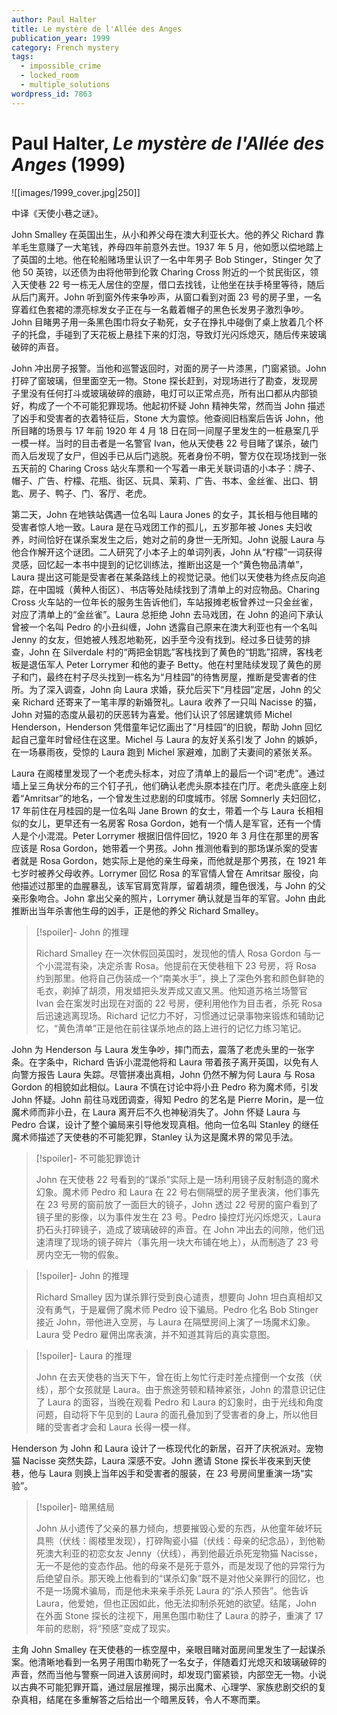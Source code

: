 ```yaml
---
author: Paul Halter
title: Le mystère de l'Allée des Anges
publication_year: 1999
category: French mystery
tags:
  - impossible_crime
  - locked_room
  - multiple_solutions
wordpress_id: 7863
---
```


# Paul Halter, <i>Le mystère de l'Allée des Anges</i> (1999)

![[images/1999_cover.jpg|250]]

中译《天使小巷之谜》。

John Smalley 在英国出生，从小和养父母在澳大利亚长大。他的养父 Richard 靠羊毛生意赚了一大笔钱，养母四年前意外去世。1937 年 5 月，他如愿以偿地踏上了英国的土地。他在轮船赌场里认识了一名中年男子 Bob Stinger，Stinger 欠了他 50 英镑，以还债为由将他带到伦敦 Charing Cross 附近的一个贫民街区，领入天使巷 22 号一栋无人居住的空屋，借口去找钱，让他坐在扶手椅里等待，随后从后门离开。John 听到窗外传来争吵声，从窗口看到对面 23 号的房子里，一名穿着红色套裙的漂亮棕发女子正在与一名戴着帽子的黑色长发男子激烈争吵。John 目睹男子用一条黑色围巾将女子勒死，女子在挣扎中碰倒了桌上放着几个杯子的托盘，手碰到了天花板上悬挂下来的灯泡，导致灯光闪烁熄灭，随后传来玻璃破碎的声音。

John 冲出房子报警。当他和巡警返回时，对面的房子一片漆黑，门窗紧锁。John 打碎了窗玻璃，但里面空无一物。Stone 探长赶到，对现场进行了勘查，发现房子里没有任何打斗或玻璃破碎的痕跡，电灯可以正常点亮，所有出口都从内部锁好，构成了一个不可能犯罪现场。他起初怀疑 John 精神失常，然而当 John 描述了凶手和受害者的衣着特征后，Stone 大为震惊。他查阅旧档案后告诉 John，他所目睹的场景与 17 年前 1920 年 4 月 18 日在同一间屋子里发生的一桩悬案几乎一模一样。当时的目击者是一名警官 Ivan，他从天使巷 22 号目睹了谋杀，破门而入后发现了女尸，但凶手已从后门逃脱。死者身份不明，警方仅在现场找到一张五天前的 Charing Cross 站火车票和一个写着一串无关联词语的小本子：牌子、帽子、广告、柠檬、花瓶、街区、玩具、茉莉、广告、书本、金丝雀、出口、钥匙、房子、鸭子、门、客厅、老虎。

第二天，John 在地铁站偶遇一位名叫 Laura Jones 的女子，其长相与他目睹的受害者惊人地一致。Laura 是在马戏团工作的孤儿，五岁那年被 Jones 夫妇收养，时间恰好在谋杀案发生之后，她对之前的身世一无所知。John 说服 Laura 与他合作解开这个谜团。二人研究了小本子上的单词列表，John 从“柠檬”一词获得灵感，回忆起一本书中提到的记忆训练法，推断出这是一个“黄色物品清单”，Laura 提出这可能是受害者在某条路线上的视觉记录。他们以天使巷为终点反向追踪，在中国城（黄种人街区）、书店等处陆续找到了清单上的对应物品。Charing Cross 火车站的一位年长的服务生告诉他们，车站报摊老板曾养过一只金丝雀，对应了清单上的“金丝雀”。Laura 总拒绝 John 去马戏团，在 John 的追问下承认曾被一个名叫 Pedro 的小丑纠缠，John 透露自己原来在澳大利亚也有一个名叫 Jenny 的女友，但她被人残忍地勒死，凶手至今没有找到。经过多日徒劳的排查，John 在 Silverdale 村的“两把金钥匙”客栈找到了黄色的“钥匙”招牌，客栈老板是退伍军人 Peter Lorrymer 和他的妻子 Betty。他在村里陆续发现了黄色的房子和门，最终在村子尽头找到一栋名为“月桂园”的待售房屋，推断是受害者的住所。为了深入调查，John 向 Laura 求婚，获允后买下“月桂园”定居，John 的父亲 Richard 还寄来了一笔丰厚的新婚贺礼。Laura 收养了一只叫 Nacisse 的猫，John 对猫的态度从最初的厌恶转为喜爱。他们认识了邻居建筑师 Michel Henderson，Henderson 凭借童年记忆画出了“月桂园”的旧貌，帮助 John 回忆起自己童年时曾经住在这里。Michel 与 Laura 的友好关系引发了 John 的嫉妒，在一场暴雨夜，受惊的 Laura 跑到 Michel 家避难，加剧了夫妻间的紧张关系。

Laura 在阁楼里发现了一个老虎头标本，对应了清单上的最后一个词“老虎”。通过墙上呈三角状分布的三个钉子孔，他们确认老虎头原本挂在门厅。老虎头底座上刻着“Amritsar”的地名，一个曾发生过悲剧的印度城市。邻居 Somnerly 夫妇回忆，17 年前住在月桂园的是一位名叫 Jane Brown 的女士，带着一个与 Laura 长相相似的女儿，更早还有一名房客 Rosa Gordon，她有一个情人是军官，还有一个情人是个小混混。Peter Lorrymer 根据旧信件回忆，1920 年 3 月住在那里的房客应该是 Rosa Gordon，她带着一个男孩。John 推测他看到的那场谋杀案的受害者就是 Rosa Gordon，她实际上是他的亲生母亲，而他就是那个男孩，在 1921 年七岁时被养父母收养。Lorrymer 回忆 Rosa 的军官情人曾在 Amritsar 服役，向他描述过那里的血腥暴乱，该军官肩宽背厚，留着胡须，瞳色很浅，与 John 的父亲形象吻合。John 拿出父亲的照片，Lorrymer 确认就是当年的军官。John 由此推断出当年杀害他生母的凶手，正是他的养父 Richard Smalley。

> [!spoiler]- John 的推理
> 
> Richard Smalley 在一次休假回英国时，发现他的情人 Rosa Gordon 与一个小混混有染，决定杀害 Rosa。他提前在天使巷租下 23 号房，将 Rosa 约到那里。他将自己伪装成一个“南美水手”，换上了深色外套和颜色鲜艳的毛衣，剃掉了胡须，用发蜡把头发弄成又直又黑。他知道苏格兰场警官 Ivan 会在案发时出现在对面的 22 号房，便利用他作为目击者，杀死 Rosa 后迅速逃离现场。Richard 记忆力不好，习惯通过记录事物来锻炼和辅助记忆，“黄色清单”正是他在前往谋杀地点的路上进行的记忆力练习笔记。

John 为 Henderson 与 Laura 发生争吵，摔门而去，震落了老虎头里的一张字条。在字条中，Richard 告诉小混混他将和 Laura 带着孩子离开英国，以免有人向警方报告 Laura 失踪。尽管拼凑出真相，John 仍然不解为何 Laura 与 Rosa Gordon 的相貌如此相似。Laura 不慎在讨论中将小丑 Pedro 称为魔术师，引发 John 怀疑。John 前往马戏团调查，得知 Pedro 的艺名是 Pierre Morin，是一位魔术师而非小丑，在 Laura 离开后不久也神秘消失了。John 怀疑 Laura 与 Pedro 合谋，设计了整个骗局来引导他发现真相。他向一位名叫 Stanley 的继任魔术师描述了天使巷的不可能犯罪，Stanley 认为这是魔术界的常见手法。

> [!spoiler]- 不可能犯罪诡计
> 
> John 在天使巷 22 号看到的“谋杀”实际上是一场利用镜子反射制造的魔术幻象。魔术师 Pedro 和 Laura 在 22 号右侧隔壁的房子里表演，他们事先在 23 号房的窗前放了一面巨大的镜子，John 透过 22 号房的窗户看到了镜子里的影像，以为事件发生在 23 号。Pedro 操控灯光闪烁熄灭，Laura 扔石头打碎镜子，造成了玻璃破碎的声音。在 John 冲出去的间隙，他们迅速清理了现场的镜子碎片（事先用一块大布铺在地上），从而制造了 23 号房内空无一物的假象。

> [!spoiler]- John 的推理
> 
> Richard Smalley 因为谋杀罪行受到良心谴责，想要向 John 坦白真相却又没有勇气，于是雇佣了魔术师 Pedro 设下骗局。Pedro 化名 Bob Stinger 接近 John，带他进入空房，与 Laura 在隔壁房间上演了一场魔术幻象。Laura 受 Pedro 雇佣出席表演，并不知道其背后的真实意图。
> 

> [!spoiler]- Laura 的推理
> 
> John 在去天使巷的当天下午，曾在街上匆忙行走时差点撞倒一个女孩（伏线），那个女孩就是 Laura。由于旅途劳顿和精神紧张，John 的潜意识记住了 Laura 的面容，当晚在观看 Pedro 和 Laura 的幻象时，由于光线和角度问题，自动将下午见到的 Laura 的面孔叠加到了受害者的身上，所以他目睹的受害者才会和 Laura 长得一模一样。

Henderson 为 John 和 Laura 设计了一栋现代化的新居，召开了庆祝派对。宠物猫 Nacisse 突然失踪，Laura 深感不安。John 邀请 Stone 探长半夜来到天使巷，他与 Laura 则换上当年凶手和受害者的服装，在 23 号房间里重演一场“实验”。

> [!spoiler]- 暗黑结局
> 
> John 从小遗传了父亲的暴力倾向，想要摧毁心爱的东西，从他童年破坏玩具熊（伏线：阁楼里发现），打碎陶瓷小猫（伏线：母亲的纪念品），到他勒死澳大利亚的初恋女友 Jenny（伏线），再到他最近杀死宠物猫 Nacisse，无一不是他的变态作品。他的母亲不是死于意外，而是发现了他的异常行为后绝望自杀。那天晚上他看到的“谋杀幻象”既不是对他父亲罪行的回忆，也不是一场魔术骗局，而是他未来亲手杀死 Laura 的“杀人预告”。他告诉 Laura，他爱她，但也正因如此，他无法抑制杀死她的欲望。结尾，John 在外面 Stone 探长的注视下，用黑色围巾勒住了 Laura 的脖子，重演了 17 年前的悲剧，将“预感”变成了现实。

主角 John Smalley 在天使巷的一栋空屋中，亲眼目睹对面房间里发生了一起谋杀案。他清晰地看到一名男子用围巾勒死了一名女子，伴随着灯光熄灭和玻璃破碎的声音，然而当他与警察一同进入该房间时，却发现门窗紧锁，内部空无一物。小说以古典不可能犯罪开篇，通过层层推理，揭示出魔术、心理学、家族悲剧交织的复杂真相，结尾在多重解答之后给出一个暗黑反转，令人不寒而栗。
